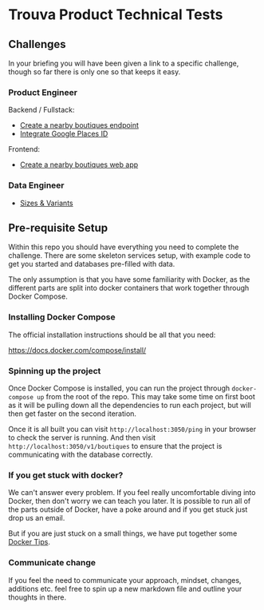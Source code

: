 # Trouva Product Technical Tests

## Challenges

In your briefing you will have been given a link to a specific challenge, though so far there is only one so that keeps it easy.

### Product Engineer

Backend / Fullstack:
- [Create a nearby boutiques endpoint](./challenges/Engineer.API_development_test.lvl1.md)
- [Integrate Google Places ID](./challenges/Engineer.API_Development.lvl2.md)

Frontend:
- [Create a nearby boutiques web app](./challenges/Engineer.front_end.lvl1.md)

### Data Engineer
- [Sizes & Variants](./challenges/Data.Size_manipulation.md)

## Pre-requisite Setup

Within this repo you should have everything you need to complete the challenge. There are some skeleton services setup, with example code to get you started and databases pre-filled with data.

The only assumption is that you have some familiarity with Docker, as the different parts are split into docker containers that work together through Docker Compose.

### Installing Docker Compose

The official installation instructions should be all that you need:

https://docs.docker.com/compose/install/

### Spinning up the project

Once Docker Compose is installed, you can run the project through `docker-compose up` from the root of the repo. This may take some time on first boot as it will be pulling down all the dependencies to run each project, but will then get faster on the second iteration.

Once it is all built you can visit `http://localhost:3050/ping` in your browser to check the server is running. And then visit `http://localhost:3050/v1/boutiques` to ensure that the project is communicating with the database correctly.

### If you get stuck with docker?

We can't answer every problem. If you feel really uncomfortable diving into Docker, then don't worry we can teach you later. It is possible to run all of the parts outside of Docker, have a poke around and if you get stuck just drop us an email.

But if you are just stuck on a small things, we have put together some [Docker Tips](./docker-tips.md).

### Communicate change

If you feel the need to communicate your approach, mindset, changes, additions etc. feel free to spin up a new markdown file and outline your thoughts in there.
